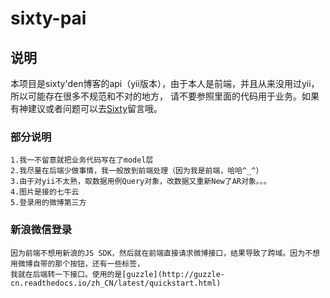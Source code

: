 # sixty-pai
## 说明
本项目是sixty'den博客的api（yii版本），由于本人是前端，并且从来没用过yii，所以可能存在很多不规范和不对的地方，
请不要参照里面的代码用于业务。如果有神建议或者问题可以去[Sixty](http://www.sixtyden.com)留言哦。

### 部分说明
    1.我一不留意就把业务代码写在了model层
    2.我尽量在后端少做事情，我一般放到前端处理（因为我是前端，哈哈^_^）
    3.由于对yii不太熟，取数据用例Query对象，改数据又重新New了AR对象。。。
    4.图片是接的七牛云
    5.登录用的微博第三方

### 新浪微信登录
    因为前端不想用新浪的JS SDK，然后就在前端直接请求微博接口，结果导致了跨域。因为不想用微博自带的那个按钮，还有一些标签，
    我就在后端转一下接口。使用的是[guzzle](http://guzzle-cn.readthedocs.io/zh_CN/latest/quickstart.html)
    
    
        